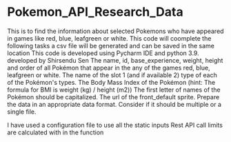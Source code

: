 # Pokemon_API_Research_Data
This is to find the information about selected Pokemons who have appeared in games like red, blue, leafgreen or white.
This code will coomplete the following tasks a csv file will be generated and can be saved in the same location
This code is developed using Pycharm IDE and python 3.9. developed by Shirsendu Sen
The name, id, base_experience, weight, height and order of all Pokémon that appear in the any of the games red, blue, leafgreen or white.
The name of the slot 1 (and if available 2) type of each of the Pokémon's types.
The Body Mass Index of the Pokémon (hint: The formula for BMI is weight (kg) / height (m2))
The first letter of names of the Pokémon should be capitalized.
The url of the front_default sprite.
Prepare the data in an appropriate data format. Consider if it should be multiple or a single file.

I have used a configuration file to use all the static inputs
Rest API call limits are calculated with in the function
